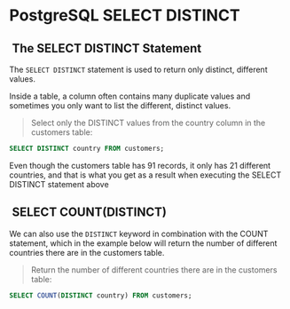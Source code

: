 # PostgreSQL SELECT DISTINCT

##  The SELECT DISTINCT Statement

The `SELECT DISTINCT` statement is used to return only
distinct, different values.

Inside a table, a column often contains many duplicate values and
sometimes you only want to list the different, distinct values.

> Select only the DISTINCT values from the country column
> in the customers table:

```sql
SELECT DISTINCT country FROM customers;
```

Even though the customers table has 91 records, it only has 21
different countries, and that is what you get as a result when
executing the SELECT DISTINCT statement above

##  SELECT COUNT(DISTINCT)

We can also use the `DISTINCT` keyword in combination with the
COUNT statement, which in the example below will return the number
of different countries there are in the customers table.

> Return the number of different countries there are in the customers table:

```sql
SELECT COUNT(DISTINCT country) FROM customers;
```
